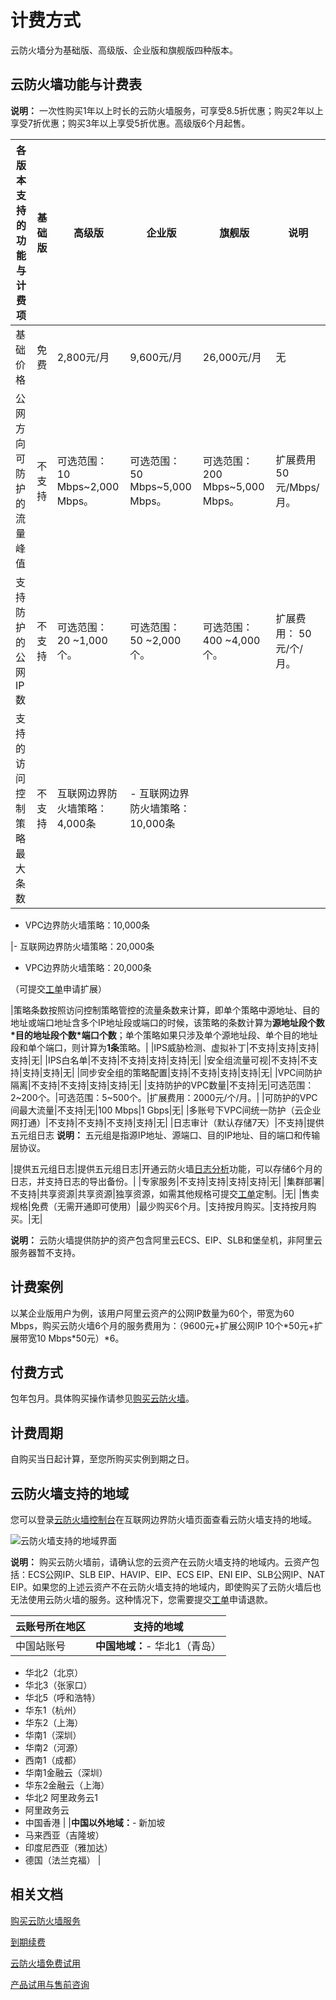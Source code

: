 # 计费方式

云防火墙分为基础版、高级版、企业版和旗舰版四种版本。

## 云防火墙功能与计费表

**说明：** 一次性购买1年以上时长的云防火墙服务，可享受8.5折优惠；购买2年以上享受7折优惠；购买3年以上享受5折优惠。高级版6个月起售。

|各版本支持的功能与计费项|基础版|高级版|企业版|旗舰版|说明|
|------------|---|---|---|---|--|
|基础价格|免费|2,800元/月|9,600元/月|26,000元/月|无|
|公网方向可防护的流量峰值|不支持|可选范围：10 Mbps~2,000 Mbps。|可选范围：50 Mbps~5,000 Mbps。|可选范围：200 Mbps~5,000 Mbps。|扩展费用50元/Mbps/月。|
|支持防护的公网IP数|不支持|可选范围：20 ~1,000个。|可选范围：50 ~2,000个。|可选范围：400 ~4,000个。|扩展费用： 50元/个/月。|
|支持的访问控制策略最大条数|不支持|互联网边界防火墙策略：4,000条|-   互联网边界防火墙策略：10,000条
-   VPC边界防火墙策略：10,000条

|-   互联网边界防火墙策略：20,000条
-   VPC边界防火墙策略：20,000条

（可提交[工单](https://workorder.console.aliyun.com/console.htm#/ticket/add?productCode=cfw)申请扩展）

|策略条数按照访问控制策略管控的流量条数来计算，即单个策略中源地址、目的地址或端口地址含多个IP地址段或端口的时候，该策略的条数计算为**源地址段个数\*目的地址段个数\*端口个数**；单个策略如果只涉及单个源地址段、单个目的地址段和单个端口，则计算为**1条**策略。|
|IPS威胁检测、虚拟补丁|不支持|支持|支持|支持|无|
|IPS白名单|不支持|不支持|支持|支持|无|
|安全组流量可视|不支持|不支持|支持|支持|无|
|同步安全组的策略配置|支持|不支持|支持|支持|无|
|VPC间防护隔离|不支持|不支持|支持|支持|无|
|支持防护的VPC数量|不支持|无|可选范围：2~200个。|可选范围：5~500个。|扩展费用：2000元/个/月。|
|可防护的VPC间最大流量|不支持|无|100 Mbps|1 Gbps|无|
|多账号下VPC间统一防护（云企业网打通）|不支持|不支持|不支持|支持|无|
|日志审计（默认存储7天）|不支持|提供五元组日志 **说明：** 五元组是指源IP地址、源端口、目的IP地址、目的端口和传输层协议。

|提供五元组日志|提供五元组日志|开通云防火墙[日志分析](/cn.zh-CN/日志/日志分析/概述.md)功能，可以存储6个月的日志，并支持日志的导出备份。|
|专家服务|不支持|支持|支持|支持|无|
|集群部署|不支持|共享资源|共享资源|独享资源，如需其他规格可提交[工单](https://workorder.console.aliyun.com/console.htm#/ticket/add?productCode=cfw)定制。|无|
|售卖规格|免费（无需开通即可使用）|最少购买6个月。|支持按月购买。|支持按月购买。|无|

**说明：** 云防火墙提供防护的资产包含阿里云ECS、EIP、SLB和堡垒机，非阿里云服务器暂不支持。

## 计费案例

以某企业版用户为例，该用户阿里云资产的公网IP数量为60个，带宽为60 Mbps，购买云防火墙6个月的服务费用为：（9600元+扩展公网IP 10个\*50元+扩展带宽10 Mbps\*50元）\*6。

## 付费方式

包年包月。具体购买操作请参见[购买云防火墙](/cn.zh-CN/计费与开通服务/购买云防火墙服务.mdol_vyl_1sf_cfb)。

## 计费周期

自购买当日起计算，至您所购买实例到期之日。

## 云防火墙支持的地域

您可以登录[云防火墙控制台](https://yundun.console.aliyun.com/?p=cfwnext)在互联网边界防火墙页面查看云防火墙支持的地域。

![云防火墙支持的地域界面](https://static-aliyun-doc.oss-accelerate.aliyuncs.com/assets/img/zh-CN/5100329951/p103362.png)

**说明：** 购买云防火墙前，请确认您的云资产在云防火墙支持的地域内。云资产包括：ECS公网IP、SLB EIP、HAVIP、EIP、ECS EIP、ENI EIP、SLB公网IP、NAT EIP。如果您的上述云资产不在云防火墙支持的地域内，即使购买了云防火墙后也无法使用云防火墙的服务。这种情况下，您需要提交[工单](https://workorder.console.aliyun.com/console.htm#/ticket/add?productCode=cfw)申请退款。

|云账号所在地区|支持的地域|
|-------|-----|
|中国站账号|**中国地域：**-   华北1（青岛）
-   华北2（北京）
-   华北3（张家口）
-   华北5（呼和浩特）
-   华东1（杭州）
-   华东2（上海）
-   华南1（深圳）
-   华南2（河源）
-   西南1（成都）
-   华南1金融云（深圳）
-   华东2金融云（上海）
-   华北2 阿里政务云1
-   阿里政务云
-   中国香港 |
|**中国以外地域：**-   新加坡
-   马来西亚（吉隆坡）
-   印度尼西亚（雅加达）
-   德国（法兰克福） |

## 相关文档

[购买云防火墙服务](/cn.zh-CN/计费与开通服务/购买云防火墙服务.md)

[到期续费](/cn.zh-CN/计费与开通服务/到期续费.md)

[云防火墙免费试用](/cn.zh-CN/.md)

[产品试用与售前咨询]()

